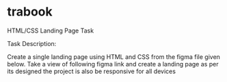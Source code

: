 # trabook

 HTML/CSS Landing Page Task

Task Description:

Create a single landing page using HTML and CSS from the figma file given below. Take a view of following figma link and create a landing page as per its designed the project is also be responsive for all devices



